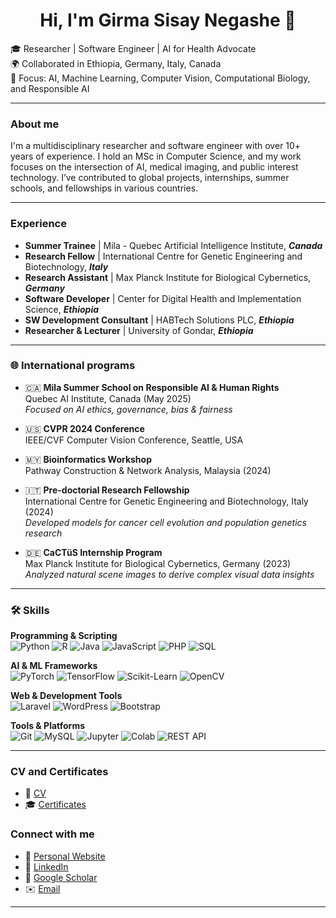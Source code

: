 <!--
**GirmaSis/GirmaSis** is a ✨ _special_ ✨ repository because its `README.md` (this file) appears on your GitHub profile.

Here are some ideas to get you started:

- 🔭 I’m currently working on ...
- 🌱 I’m currently learning ...
- 👯 I’m looking to collaborate on ...
- 🤔 I’m looking for help with ...
- 💬 Ask me about ...
- 📫 How to reach me: ...
- 😄 Pronouns: ...
- ⚡ Fun fact: ...
-->

<h1 align="center">Hi, I'm Girma Sisay Negashe 👋 </h1>

🎓 Researcher | Software Engineer | AI for Health Advocate  
🌍 Collaborated in Ethiopia, Germany, Italy, Canada  
🔬 Focus: AI, Machine Learning, Computer Vision, Computational Biology, and Responsible AI

---

### About me

I'm a multidisciplinary researcher and software engineer with over 10+ years of experience. I hold an MSc in Computer Science, and my work focuses on the intersection of AI, medical imaging, and public interest technology. I’ve contributed to global projects, internships, summer schools, and fellowships in various countries.

---

### Experience

- **Summer Trainee** | Mila - Quebec Artificial Intelligence Institute, ***Canada*** 
- **Research Fellow** | International Centre for Genetic Engineering and Biotechnology, ***Italy***
- **Research Assistant** | Max Planck Institute for Biological Cybernetics, ***Germany***
- **Software Developer** | Center for Digital Health and Implementation Science, ***Ethiopia***
- **SW Development Consultant** | HABTech Solutions PLC, ***Ethiopia***
- **Researcher & Lecturer** | University of Gondar, ***Ethiopia*** 

---

### 🌐 International programs

- 🇨🇦 **Mila Summer School on Responsible AI & Human Rights**  
  Quebec AI Institute, Canada (May 2025)  
  _Focused on AI ethics, governance, bias & fairness_

- 🇺🇸 **CVPR 2024 Conference**  
  IEEE/CVF Computer Vision Conference, Seattle, USA

- 🇲🇾 **Bioinformatics Workshop**  
  Pathway Construction & Network Analysis, Malaysia (2024)

- 🇮🇹 **Pre-doctorial Research Fellowship**  
  International Centre for Genetic Engineering and Biotechnology, Italy (2024)  
  _Developed models for cancer cell evolution and population genetics research_

- 🇩🇪 **CaCTüS Internship Program**  
  Max Planck Institute for Biological Cybernetics, Germany (2023)  
  _Analyzed natural scene images to derive complex visual data insights_

---

### 🛠️ Skills

**Programming & Scripting**  
![Python](https://img.shields.io/badge/-Python-3776AB?style=flat&logo=python&logoColor=white) ![R](https://img.shields.io/badge/-R-276DC3?style=flat&logo=r&logoColor=white) ![Java](https://img.shields.io/badge/-Java-ED8B00?style=flat&logo=java&logoColor=white) ![JavaScript](https://img.shields.io/badge/-JavaScript-F7DF1E?style=flat&logo=javascript&logoColor=black) ![PHP](https://img.shields.io/badge/-PHP-777BB4?style=flat&logo=php&logoColor=white) ![SQL](https://img.shields.io/badge/-SQL-4479A1?style=flat&logo=postgresql&logoColor=white)

**AI & ML Frameworks**  
![PyTorch](https://img.shields.io/badge/-PyTorch-EE4C2C?style=flat&logo=pytorch&logoColor=white) ![TensorFlow](https://img.shields.io/badge/-TensorFlow-FF6F00?style=flat&logo=tensorflow&logoColor=white) ![Scikit-Learn](https://img.shields.io/badge/-Scikit--Learn-F7931E?style=flat&logo=scikitlearn&logoColor=white) ![OpenCV](https://img.shields.io/badge/-OpenCV-5C3EE8?style=flat&logo=opencv&logoColor=white)

**Web & Development Tools**  
![Laravel](https://img.shields.io/badge/-Laravel-F55247?style=flat&logo=laravel&logoColor=white) ![WordPress](https://img.shields.io/badge/-WordPress-21759B?style=flat&logo=wordpress&logoColor=white) ![Bootstrap](https://img.shields.io/badge/-Bootstrap-563D7C?style=flat&logo=bootstrap&logoColor=white) 

**Tools & Platforms**  
![Git](https://img.shields.io/badge/-Git-F05032?style=flat&logo=git&logoColor=white) ![MySQL](https://img.shields.io/badge/-MySQL-4479A1?style=flat&logo=mysql&logoColor=white) ![Jupyter](https://img.shields.io/badge/-Jupyter-F37626?style=flat&logo=jupyter&logoColor=white) ![Colab](https://img.shields.io/badge/-Google_Colab-F9AB00?style=flat&logo=googlecolab&logoColor=white) ![REST API](https://img.shields.io/badge/-REST_API-6DB33F?style=flat)

---
### CV and Certificates 
- 📄 <a href="https://drive.google.com/file/d/1t10wyo3J6r-EAbEIXcUF3lB9gbSQKLga/view?usp=sharing" target="_blank" rel="noopener noreferrer">CV</a>  
- 🎓 <a href="https://drive.google.com/file/d/1CepXtBgWEhmmkGd5y5FP3ly-fN8nFjWw/view" target="_blank" rel="noopener noreferrer">Certificates</a> 

### Connect with me

- 🔗 [Personal Website](https://girma.codedesign.app/)  
- 💼 [LinkedIn](https://linkedin.com/in/girma-negashe/)  
- 📄 [Google Scholar](https://scholar.google.com/citations?user=CEGtZ-YAAAAJ&hl=en)  
- ✉️ [Email](mailto:sisaygirma97@gmail.com)

---



